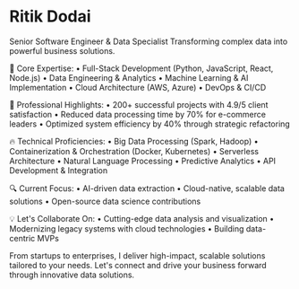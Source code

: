 # Ritik Dodai

Senior Software Engineer & Data Specialist
Transforming complex data into powerful business solutions.

🚀 Core Expertise:
• Full-Stack Development (Python, JavaScript, React, Node.js)
• Data Engineering & Analytics
• Machine Learning & AI Implementation
• Cloud Architecture (AWS, Azure)
• DevOps & CI/CD

💼 Professional Highlights:
• 200+ successful projects with 4.9/5 client satisfaction
• Reduced data processing time by 70% for e-commerce leaders
• Optimized system efficiency by 40% through strategic refactoring

🔥 Technical Proficiencies:
• Big Data Processing (Spark, Hadoop)
• Containerization & Orchestration (Docker, Kubernetes)
• Serverless Architecture
• Natural Language Processing
• Predictive Analytics
• API Development & Integration

🔍 Current Focus:
• AI-driven data extraction
• Cloud-native, scalable data solutions
• Open-source data science contributions

💡 Let's Collaborate On:
• Cutting-edge data analysis and visualization
• Modernizing legacy systems with cloud technologies
• Building data-centric MVPs

From startups to enterprises, I deliver high-impact, scalable solutions tailored to your needs. Let's connect and drive your business forward through innovative data solutions.
